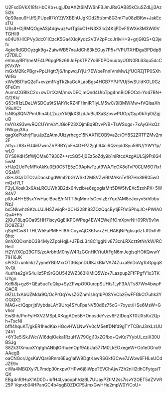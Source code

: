 U2FsdGVkX18fsHbCKb+ugjJDaAX2t6iMW6nFBJmJRsGAB85kCiuSZdLjj3Az5i2k
0pS9aou9HJfSjPUpeII7kYZjVXBEhUJgKDd25t/bm8G3m71u08zlBKw+JakEcsTU
USs8+OjRMQOgeASj4dgwuz/wtTg5xC1+N3X3lo24KijPDvFSWXe3M3Wi0VTGHli9
e04UXHlCPVy3dc01ICzcK5Ga4XIqKydz2V3V2pPccJrIlvH+9+grjGIQS+Q3jefc
4gkcRdGDOyzgk9g+ZuiwWB57naJdCh63kEGuy7P5+fVPUTXHDguBPDdp8r27DiLC
eVmuyRR1/neMF4LP6pgP8z69JdFpkTPZYo6F0PQnuqbyUON0RL63qu5dcCjKVxWr
mGxM2KcPBgr+PpLHgtt7j6/fnpwqJYjUr7EWbeFnniVmMwLjfUORZjTP0SXhWrBx
xWy9BI7ipQ2aT+xvzm1NgTk2kaGcALaoBgs4HGB7YPJfVUj5wSUIdKOL0Gz6FeCm
AumsCGBIkC2x+xwDrtXzM/mxvDECjmQnd4U/bTpg4nnBlOEOCd+Yo47BN+O/2Kk/
G53rR1zLDeLWSDOu9tS1AhYicRZ4FHmIRTIyLM5wC/9iBMWMw+fVQIsaXhV8uXCt
IsNKq8QN7PmUhn4bL2uzcYk9jkXSIzdJuBiJIXaSzbvwPUOp/Gyp0k7qi0iZgjuQ
mAYsk93wwRQCUYmVaYJGioP23XQjmBq9DvvP/B+TsWSogs+7xAyGHxQzRWqyg3Aa
qagXePtkhrjf1uuJpZzAtmJUizyrhcgc15NAXTiEOB9va2c/OY8S2ZRTFZMv2m2F
/dfy+z6SxEU4i67wmZVPRBY/oFe4G+PZ2jgL64ciRQzejddSyu56N//YWY1p/wLO
DYS8KdH5tfWjOMa6T930Z++rcSQ54j0Ez5oZdy9b1nlRtcdAzgAULSj9Ft6G45wM
xHJp2UdPeMFkAkKu0Et0C5TE5zC9ApIwTzut9WA/1cOX8oTvP0CLM6O7IxfOSaM1
dS+J3QrDTOzaDaosbgdWmI2bG/WSkf2M8VZv/RIMAKnTefR7Hn39R05w0mQxf7LT
F2yLXosk3x6AaLRCUWh3B2dx64vzlb/e6sgogIaMIt5DW5fvEXc5zxhPX+5W84V7
plUu4H+EBsxYwHaclBoaB/nNTTl5qMmrfsOcvIzErYqx7AM8eJxxyv5rhIbbuNzJ
bs5Nkwhz8KzuUJJHSZwiqR+0CH328h83ZOzQqcBy1jEFfmSPhqJC+PWIA0Qu4+F5
2jQuT8LqGOa9SHH7lscyQgEIKPCWPeg4EW4EWej1fOmXpvrNH09RV9v1wDO8ZE3/
qSqHCw8TTHLW5FaPMF+II8AiCoyvAjCX6fw+Z+LHAKjNiPgksqdzTJfDxIh98htc
8nhXQOxmbO384My2ZpoHqjL+J7BxL348C1ggNlv873cnLRXczt9tNr/kW/RCReiT
H2Y//XCp29GTS/zoArbhtM0hyW4RzGCnHKYtuUtFgN6mJeglsqHOKQwwY7IH16JK
sPrSD+unImkzZyyneYBbMxrOT36spnDUIKJkBkrVA74Zu+a9nDoVg1bGpgq8XvQt
4usYse2gVS4uiiz5Pt9rGQU542WZ363KlMlQ5Wz+7Lazpup2FfFPgfY1x3TKUYgn
Kd6i8j+gz6+QEa5ucTuQkp+SyZPwpO9OurcpSUHts1LyF3A//Ts87Wn4bwpFOACR
i9ZLL1xAbUZMda9O/OcPrGqYwsZGZnm1shq1bP0SYvCbzEwFFGkCt7uhk3YGQQX2
MAG+c/QqprjjtiVybdaLAY9Urq4SYuFpaNV50d6z75cG+7xyut/HSe6MsW+Gvhor
EwShh/PmFyIHXVZMSpLXKqgADe5B+OnosdeYvzv6FZIDoqXT0UXsKx2Qph+TxcNI
bffl4hquKT/gkER1hedKaxHGovHWLNwYv0cM5etfDNfd9gTYTCBnJ3rkLzUU24Vt
+6Y3e5lSkJWc/Wl6dqlOeka1RzuHW79Cgj10xZGfbo+QvKo7YybULxziX30UBSJg
S8Zk3fXmuoXYqtghANbjIOrhuenOpf9AbUa577M0LkEOxegeW+Oo1e0Gnx9AAegB
oaCNGor/JgsKaVQa/8Rnrs6Eug1alW9DgtKawRSGkfGCwe7JWow6FHLeUCdJZE9v
ciWa4MBQXyl7LPmdp30nxpw7HPw6j8lWpeTEVChAjw7Zh2nliI2tlhCFytgsiTQX
EBg4nR/HuX1AD0D+ibfH4Lvaooph/dzBL7UUayPZtiM2ss7isvY2OET5dZVVR25P
Vqnxb04HPanGC4b4sgBOZDCPSJmxGwHHe2mpW0YlCoU=
